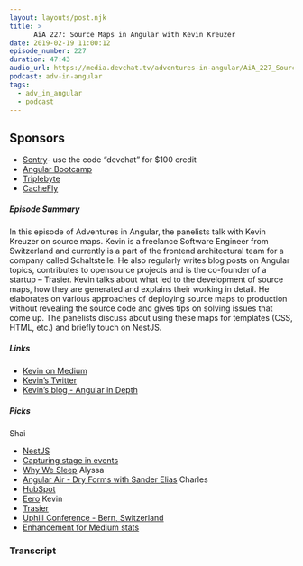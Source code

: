 ```yaml
---
layout: layouts/post.njk
title: >
      AiA 227: Source Maps in Angular with Kevin Kreuzer
date: 2019-02-19 11:00:12
episode_number: 227
duration: 47:43
audio_url: https://media.devchat.tv/adventures-in-angular/AiA_227_Source_maps_in_Angular_with_Kevin_Kreuzer.mp3
podcast: adv-in-angular
tags: 
  - adv_in_angular
  - podcast
---
```


## **Sponsors**

- [Sentry](https://sentry.io/)- use the code “devchat” for $100 credit
- [Angular Bootcamp](https://angularbootcamp.com/)
- [Triplebyte](https://triplebyte.com/)
- [CacheFly](https://www.cachefly.com/)

##### **Episode Summary&nbsp;&nbsp;** 
In this episode of Adventures in Angular, the panelists talk with Kevin Kreuzer on source maps. Kevin is a freelance Software Engineer from Switzerland and currently is a part of the frontend architectural team for a company called Schaltstelle. He also regularly writes blog posts on Angular topics, contributes to opensource projects and is the co-founder of a startup – Trasier. Kevin talks about what led to the development of source maps, how they are generated and explains their working in detail. He elaborates on various approaches of deploying source maps to production without revealing the source code and gives tips on solving issues that come up. The panelists discuss about using these maps for templates (CSS, HTML, etc.) and briefly touch on NestJS.
##### **Links**

- [Kevin on Medium](https://medium.com/@kevinkreuzer)
- [Kevin’s Twitter](https://twitter.com/kevinkreuzer90)
- [Kevin’s blog - Angular in Depth](https://blog.angularindepth.com/@kevinkreuzer)

##### **Picks**
Shai
- [NestJS](https://nestjs.com/)
- [Capturing stage in events](https://developer.mozilla.org/en-US/docs/Web/API/EventTarget/addEventListener)
- [Why We Sleep](https://www.amazon.com/Why-We-Sleep-Unlocking-Dreams/dp/1501144316?ie=UTF8&qid=1548462018&sr=8-1&linkCode=ll1&tag=devchattv-20&linkId=f06bfe7482dca8bb751ed6d7cc86e2ab&language=en_US)
Alyssa
- [Angular Air - Dry Forms with Sander Elias](https://www.youtube.com/watch?v=NHMUVDCSCxc)
Charles
- [HubSpot](https://www.hubspot.com/)
- [Eero](https://eero.com/)
Kevin
- [Trasier](https://trasier.com/#/)
- [Uphill Conference - Bern, Switzerland](https://uphillconf.com/)
- [Enhancement for Medium stats](https://github.com/tomastrajan/medium-enhanced-stats)


### Transcript


